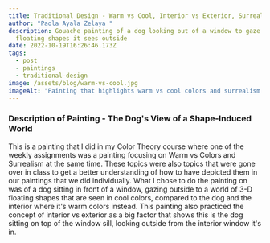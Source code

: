 ```yaml
---
title: Traditional Design - Warm vs Cool, Interior vs Exterior, Surrealism
author: "Paola Ayala Zelaya "
description: Gouache painting of a dog looking out of a window to gaze at the
  floating shapes it sees outside
date: 2022-10-19T16:26:46.173Z
tags:
  - post
  - paintings
  - traditional-design
image: /assets/blog/warm-vs-cool.jpg
imageAlt: "Painting that highlights warm vs cool colors and surrealism "
---
```

### Description of Painting - The Dog's View of a Shape-Induced World

This is a painting that I did in my Color Theory course where one of the weekly assignments was a painting focusing on Warm vs Colors and Surrealism at the same time. These topics were also topics that were gone over in class to get a better understanding of how to have depicted them in our paintings that we did individually. What I chose to do the painting on was of a dog sitting in front of a window, gazing outside to a world of 3-D floating shapes that are seen in cool colors, compared to the dog and the interior where it's warm colors instead. This painting also practiced the concept of interior vs exterior as a big factor that shows this is the dog sitting on top of the window sill, looking outside from the interior window it's in.